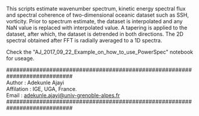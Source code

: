 This scripts estimate wavenumber spectrum, kinetic energy spectral flux and spectral coherence of two-dimensional oceanic dataset such as SSH, vorticity. Prior to spectrum estimate, the dataset is interpolated and any NaN value is replaced with interpolated value. A tapering is applied to the dataset, after which, the dataset is detrended in both directions. The 2D spectral obtained after FFT is radially averaged to a 1D spectra.

Check the "AJ_2017_09_22_Example_on_how_to_use_PowerSpec" notebook for useage.

############################################################################</br>
Author : Adekunle Ajayi</br>
Affilation : IGE, UGA, France.</br>
Email : adekunle.ajayi@univ-grenoble-alpes.fr </br>
############################################################################ </br>
